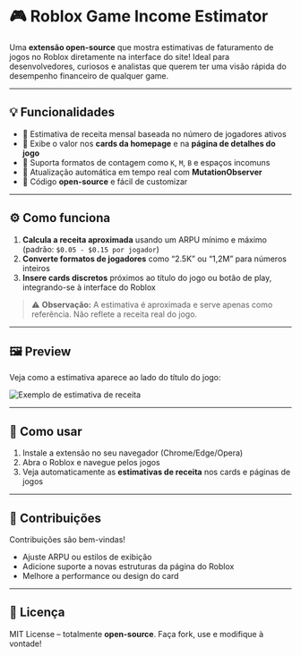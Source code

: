 # 🎮 Roblox Game Income Estimator

Uma **extensão open-source** que mostra estimativas de faturamento de jogos no Roblox diretamente na interface do site! Ideal para desenvolvedores, curiosos e analistas que querem ter uma visão rápida do desempenho financeiro de qualquer game.  

---

## 💡 Funcionalidades

- 🔹 Estimativa de receita mensal baseada no número de jogadores ativos  
- 🔹 Exibe o valor nos **cards da homepage** e na **página de detalhes do jogo**  
- 🔹 Suporta formatos de contagem como `K`, `M`, `B` e espaços incomuns  
- 🔹 Atualização automática em tempo real com **MutationObserver**  
- 🔹 Código **open-source** e fácil de customizar  

---

## ⚙️ Como funciona

1. **Calcula a receita aproximada** usando um ARPU mínimo e máximo (padrão: `$0.05 - $0.15 por jogador`)  
2. **Converte formatos de jogadores** como “2.5K” ou “1,2M” para números inteiros  
3. **Insere cards discretos** próximos ao título do jogo ou botão de play, integrando-se à interface do Roblox  

> ⚠️ **Observação:** A estimativa é aproximada e serve apenas como referência. Não reflete a receita real do jogo.  

---

## 🖼️ Preview

Veja como a estimativa aparece ao lado do título do jogo:

![Exemplo de estimativa de receita](https://img001.prntscr.com/file/img001/XLlsHjIlRoeptG4_65R0Hg.png)

---

## 🚀 Como usar

1. Instale a extensão no seu navegador (Chrome/Edge/Opera)  
2. Abra o Roblox e navegue pelos jogos  
3. Veja automaticamente as **estimativas de receita** nos cards e páginas de jogos  

---

## 🌟 Contribuições

Contribuições são bem-vindas!  
- Ajuste ARPU ou estilos de exibição  
- Adicione suporte a novas estruturas da página do Roblox  
- Melhore a performance ou design do card  

---

## 📜 Licença

MIT License – totalmente **open-source**. Faça fork, use e modifique à vontade!
